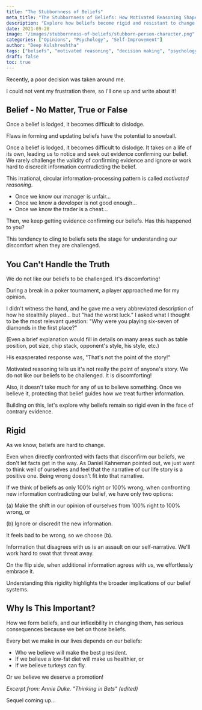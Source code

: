 ```yaml
---
title: "The Stubbornness of Beliefs"
meta_title: "The Stubbornness of Beliefs: How Motivated Reasoning Shapes Our Decisions | Psychology"
description: "Explore how beliefs become rigid and resistant to change through motivated reasoning. Learn why we cling to false beliefs and how this affects our decision-making process."
date: 2021-09-28
image: "/images/stubbornness-of-beliefs/stubborn-person-character.png"
categories: ["Opinions", "Psychology", "Self-Improvement"]
author: "Deep Kulshreshtha"
tags: ["beliefs", "motivated reasoning", "decision making", "psychology"]
draft: false
toc: true
---
```


Recently, a poor decision was taken around me.

I could not vent my frustration there, so I'll one up and write about it!

## Belief - No Matter, True or False

Once a belief is lodged, it becomes difficult to dislodge.

Flaws in forming and updating beliefs have the potential to snowball.

Once a belief is lodged, it becomes difficult to dislodge. It takes on a life of its own, leading us to notice and seek out evidence confirming our belief. We rarely challenge the validity of confirming evidence and ignore or work hard to discredit information contradicting the belief.

This irrational, circular information-processing pattern is called *motivated reasoning*.

- Once we know our manager is unfair...
- Once we know a developer is not good enough...
- Once we know the trader is a cheat...

Then, we keep getting evidence confirming our beliefs. Has this happened to you?

This tendency to cling to beliefs sets the stage for understanding our discomfort when they are challenged.

## You Can't Handle the Truth

We do not like our beliefs to be challenged. It's discomforting!

During a break in a poker tournament, a player approached me for my opinion.

I didn't witness the hand, and he gave me a very abbreviated description of how he stealthily played... but "had the worst luck." I asked what I thought to be the most relevant question: "Why were you playing six-seven of diamonds in the first place?"

(Even a brief explanation would fill in details on many areas such as table position, pot size, chip stack, opponent's style, his style, etc.)

His exasperated response was, "That's not the point of the story!"

Motivated reasoning tells us it's not really the point of anyone's story. We do not like our beliefs to be challenged. It is discomforting!

Also, it doesn't take much for any of us to believe something. Once we believe it, protecting that belief guides how we treat further information.

Building on this, let's explore why beliefs remain so rigid even in the face of contrary evidence.

## Rigid

As we know, beliefs are hard to change.

Even when directly confronted with facts that disconfirm our beliefs, we don't let facts get in the way. As Daniel Kahneman pointed out, we just want to think well of ourselves and feel that the narrative of our life story is a positive one. Being wrong doesn't fit into that narrative.

If we think of beliefs as only 100% right or 100% wrong, when confronting new information contradicting our belief, we have only two options:

(a) Make the shift in our opinion of ourselves from 100% right to 100% wrong, or

(b) Ignore or discredit the new information.

It feels bad to be wrong, so we choose (b).

Information that disagrees with us is an assault on our self-narrative. We'll work hard to swat that threat away.

On the flip side, when additional information agrees with us, we effortlessly embrace it.

Understanding this rigidity highlights the broader implications of our belief systems.

## Why Is This Important?

How we form beliefs, and our inflexibility in changing them, has serious consequences because we bet on those beliefs.

Every bet we make in our lives depends on our beliefs:

- Who we believe will make the best president.
- If we believe a low-fat diet will make us healthier, or
- If we believe turkeys can fly.

Or we believe we deserve a promotion!

*Excerpt from: Annie Duke. "Thinking in Bets" (edited)*

Sequel coming up...
